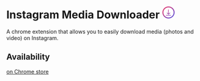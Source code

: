 # Instagram Media Downloader ![](https://github.com/devplacca/chrome-IGmd/blob/master/assets/logo/igdown32.png)
A chrome extension that allows you to easily download media (photos and video) on Instagram.


## Availability
[on Chrome store](https://chrome.google.com/webstore/detail/ig-media-downloader/hfcenolookheknpobmckkgccedgnpoff)
